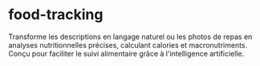 # food-tracking
Transforme les descriptions en langage naturel ou les photos de repas en analyses nutritionnelles précises, calculant calories et macronutriments. Conçu pour faciliter le suivi alimentaire grâce à l'intelligence artificielle.
